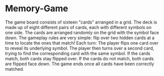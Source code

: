 # Memory-Game
The game board consists of sixteen "cards" arranged in a grid. The deck is made up of eight different pairs of cards, each with different symbols on one side. The cards are arranged randomly on the grid with the symbol face down. The gameplay rules are very simple: flip over two hidden cards at a time to locate the ones that match!  Each turn:  The player flips one card over to reveal its underlying symbol. The player then turns over a second card, trying to find the corresponding card with the same symbol. If the cards match, both cards stay flipped over. If the cards do not match, both cards are flipped face down. The game ends once all cards have been correctly matched.
